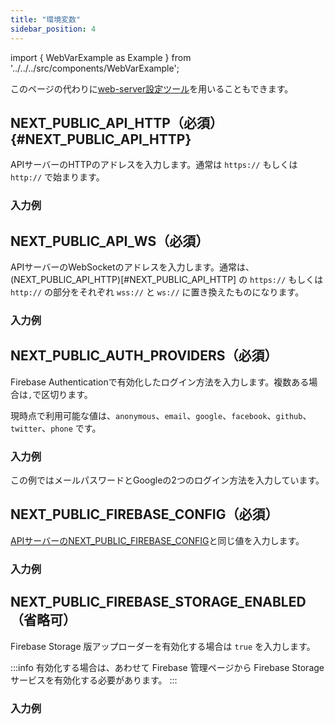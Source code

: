 ```yaml
---
title: "環境変数"
sidebar_position: 4
---
```


import { WebVarExample as Example } from '../../../src/components/WebVarExample';

このページの代わりに[web-server設定ツール](https://tools.flocon.app/web-server)を用いることもできます。

## NEXT_PUBLIC_API_HTTP（必須）{#NEXT_PUBLIC_API_HTTP}

APIサーバーのHTTPのアドレスを入力します。通常は `https://` もしくは `http://` で始まります。

### 入力例

<Example
keyName='NEXT_PUBLIC_API_HTTP'
value='https://example.com' />

## NEXT_PUBLIC_API_WS（必須）

APIサーバーのWebSocketのアドレスを入力します。通常は、(NEXT_PUBLIC_API_HTTP)[#NEXT_PUBLIC_API_HTTP] の `https://` もしくは `http://` の部分をそれぞれ `wss://` と `ws://` に置き換えたものになります。

### 入力例

<Example
keyName='NEXT_PUBLIC_API_WS'
value='wss://example.com' />

## NEXT_PUBLIC_AUTH_PROVIDERS（必須）

Firebase Authenticationで有効化したログイン方法を入力します。複数ある場合は`,`で区切ります。

現時点で利用可能な値は、`anonymous`、`email`、`google`、`facebook`、`github`、`twitter`、`phone` です。

### 入力例

<Example
keyName='NEXT_PUBLIC_AUTH_PROVIDERS'
value='email,google' />

この例ではメールパスワードとGoogleの2つのログイン方法を入力しています。

## NEXT_PUBLIC_FIREBASE_CONFIG（必須）

[APIサーバーのNEXT_PUBLIC_FIREBASE_CONFIG](/docs/server/api-server/vars#NEXT_PUBLIC_FIREBASE_CONFIG)と同じ値を入力します。

### 入力例

<Example
keyName='NEXT_PUBLIC_FIREBASE_CONFIG'
value='{"apiKey":"***","authDomain":"***.firebaseapp.com","databaseURL":"https://***.firebaseio.com","projectId":"***","storageBucket":"***.appspot.com","messagingSenderId":"***","appId":"***"}' />

## NEXT_PUBLIC_FIREBASE_STORAGE_ENABLED（省略可）

Firebase Storage 版アップローダーを有効化する場合は `true` を入力します。

:::info
有効化する場合は、あわせて Firebase 管理ページから Firebase Storage サービスを有効化する必要があります。
:::

### 入力例

<Example
keyName='NEXT_PUBLIC_FIREBASE_STORAGE_ENABLED'
value='true' />